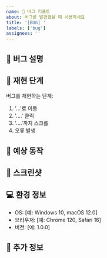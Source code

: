 ```yaml
---
name: 🐛 버그 리포트
about: 버그를 발견했을 때 사용하세요
title: '[BUG] '
labels: ['bug']
assignees: ''
---
```


## 🐛 버그 설명
<!-- 버그에 대한 명확하고 간결한 설명을 작성해주세요 -->

## 🔄 재현 단계
버그를 재현하는 단계:
1. '...'로 이동
2. '....' 클릭
3. '....'까지 스크롤
4. 오류 발생

## 📱 예상 동작
<!-- 정상적으로 동작했을 때의 모습을 설명해주세요 -->

## 📸 스크린샷
<!-- 가능하다면 스크린샷을 첨부해주세요 -->

## 💻 환경 정보
 - OS: [예: Windows 10, macOS 12.0]
 - 브라우저: [예: Chrome 120, Safari 16]
 - 버전: [예: 1.0.0]

## 📝 추가 정보
<!-- 버그와 관련된 기타 정보를 추가해주세요 --> 